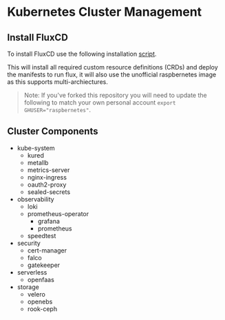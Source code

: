 # Kubernetes Cluster Management

## Install FluxCD

To install FluxCD use the following installation [script](install/flux.sh).

This will install all required custom resource definitions (CRDs) and deploy the manifests to run flux, it will also use the unofficial raspbernetes image as this supports multi-archiectures.

> Note: If you've forked this repository you will need to update the following to match your own personal account `export GHUSER="raspbernetes"`.

## Cluster Components

- kube-system
  - kured
  - metallb
  - metrics-server
  - nginx-ingress
  - oauth2-proxy
  - sealed-secrets
- observability
  - loki
  - prometheus-operator
    - grafana
    - prometheus
  - speedtest
- security
  - cert-manager
  - falco
  - gatekeeper
- serverless
  - openfaas
- storage
  - velero
  - openebs
  - rook-ceph
